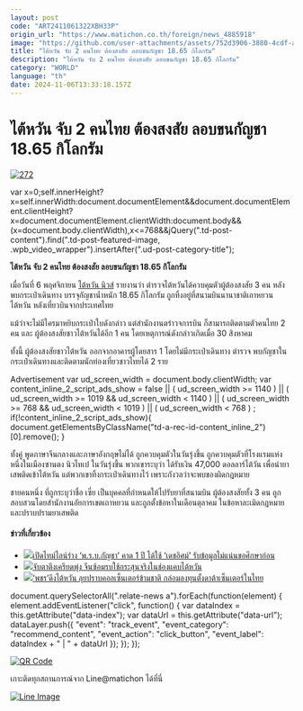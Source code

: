 ```yaml
---
layout: post
code: "ART2411061322XBH33P"
origin_url: "https://www.matichon.co.th/foreign/news_4885918"
image: "https://github.com/user-attachments/assets/752d3906-3880-4cdf-a9d9-d01cf48619ab"
title: "ไต้หวัน จับ 2 คนไทย ต้องสงสัย ลอบขนกัญชา 18.65 กิโลกรัม"
description: "ไต้หวัน จับ 2 คนไทย ต้องสงสัย ลอบขนกัญชา 18.65 กิโลกรัม"
category: "WORLD"
language: "th"
date: 2024-11-06T13:33:18.157Z
---
```


# ไต้หวัน จับ 2 คนไทย ต้องสงสัย ลอบขนกัญชา 18.65 กิโลกรัม

[![](https://www.matichon.co.th/wp-content/uploads/2024/11/272.jpg "272")](https://www.matichon.co.th/wp-content/uploads/2024/11/272.jpg)

var x=0;self.innerHeight?x=self.innerWidth:document.documentElement&&document.documentElement.clientHeight?x=document.documentElement.clientWidth:document.body&&(x=document.body.clientWidth),x<=768&&jQuery(".td-post-content").find(".td-post-featured-image, .wpb\_video\_wrapper").insertAfter(".ud-post-category-title");

**ไต้หวัน จับ 2 คนไทย ต้องสงสัย ลอบขนกัญชา 18.65 กิโลกรัม**

เมื่อวันที่ 6 พฤศจิกายน [ไต้หวัน นิวส์](https://www.taiwannews.com.tw/news/5966022) รายงานว่า ตำรวจไต้หวันได้ควบคุมตัวผู้ต้องสงสัย 3 คน หลังพบกระเป๋าเดินทาง บรรจุกัญชาน้ำหนัก 18.65 กิโลกรัม ถูกทิ้งอยู่ที่สนามบินนานาชาติเถาหยวน ไต้หวัน หลังเที่ยวบินจากประเทศไทย

แม้ว่าจะไม่มีใครมาหยิบกระเป๋าใบดังกล่าว แต่สำนักงานตรำวจการบิน ก็สามารถติดตามตัวคนไทย 2 คน และ ผู้ต้องสงสัยชาวไต้หวันได้อีก 1 คน โดยเหตุการณ์ดังกล่าวเกิดเมื่อ 30 สิงหาคม

ทั้งนี้ ผู้ต้องสงสัยชาวไต้หวัน ออกจากอาคารผู้โดยสาร 1 โดยไม่มีกระเป๋าเดินทาง ตำรวจ พบกัญชาในกระเป๋าเดินทางและติดตามนักท่องเที่ยวชาวไทยได้ 2 ราย

Advertisement var ud\_screen\_width = document.body.clientWidth; var content\_inline\_2\_script\_ads\_show = false || ( ud\_screen\_width >= 1140 ) || ( ud\_screen\_width >= 1019 && ud\_screen\_width < 1140 ) || ( ud\_screen\_width >= 768 && ud\_screen\_width < 1019 ) || ( ud\_screen\_width < 768 ) ; if(!content\_inline\_2\_script\_ads\_show){ document.getElementsByClassName("td-a-rec-id-content\_inline\_2")\[0\].remove(); }

ทั้งคู่ พูดภาษาจีนกลางและภาษาอังกฤษไม่ได้ ถูกควบคุมตัวในวันรุ่งขึ้น ถูกควบคุมตัวที่โรงแรมแห่งหนึ่งในเมืองซานตง นิวไทเป ในวันรุ่งขึ้น พวกเขาระบุว่า ได้รับเงิน 47,000 ดอลลาร์ไต้วัน เพื่อนำยาเสพติดเข้าไต้หวัน แต่พวกเขาทิ้งกระเป๋าเดินทางไว้ เพราะกังวลว่าจะพบของผิดกฎหมาย

ชายคนหนึ่ง ที่ถูกระบุว่าชื่อ เซี่ย เป็นบุคคลที่กำหนดให้ไปรับยาที่สนามบิน ผู้ต้องสงสัยทั้ง 3 คน ถูกสอบสวนโดยสำนักงานอัยการเขตเถาหยวน และถูกตั้งข้อหาในเดือนตุลาคม ในข้อหาละเมิดกฎหมายและปราบปรามยาเสพติด

#### ข่าวที่เกี่ยวข้อง

*   [![](https://www.matichon.co.th/wp-content/uploads/2024/10/S__194076689_01.jpg)เปิดไทม์ไลน์ร่าง ‘พ.ร.บ.กัญชา’ คาด 1 ปี ได้ใช้ ‘เดชอิศม์’ รับข้อมูลไม่แน่นขอศึกษาก่อน](https://www.matichon.co.th/local/quality-life/news_4873008)
*   [![](https://www.matichon.co.th/wp-content/uploads/2024/10/tcd.jpg)จับตาตึงเครียดพุ่ง จีนซ้อมรบใช้กระสุนจริงในช่องแคบไต้หวัน](https://www.matichon.co.th/foreign/news_4858725)
*   [![](https://www.matichon.co.th/wp-content/uploads/2024/10/S__49676883.jpg)‘พชร’ดึงไต้หวัน ลุยปราบคอลเซ็นเตอร์ข้ามชาติ กล่อมลงทุนตั้งดาต้าเซ็นเตอร์ในไทย](https://www.matichon.co.th/local/news_4834534)

document.querySelectorAll(".relate-news a").forEach(function(element) { element.addEventListener("click", function() { var dataIndex = this.getAttribute("data-index"); var dataUrl = this.getAttribute("data-url"); dataLayer.push({ "event": "track\_event", "event\_category": "recommend\_content", "event\_action": "click\_button", "event\_label": dataIndex + " | " + dataUrl }); }); });

[![QR Code](https://www.matichon.co.th/wp-content/uploads/2023/07/wob1371z.jpg)](https://lin.ee/ht0nDxX)

เกาะติดทุกสถานการณ์จาก Line@matichon ได้ที่นี่

[![Line Image](https://www.matichon.co.th/wp-content/uploads/2023/07/th.png)](https://lin.ee/ht0nDxX)